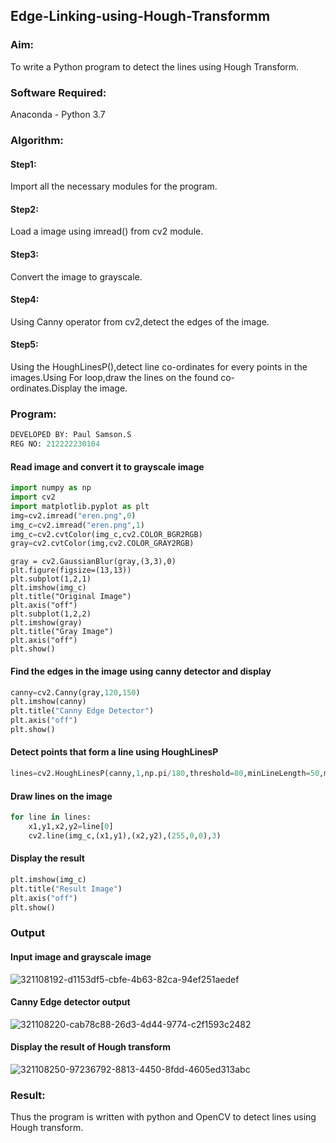 ## Edge-Linking-using-Hough-Transformm
### Aim:
To write a Python program to detect the lines using Hough Transform.

### Software Required:
Anaconda - Python 3.7

### Algorithm:
#### Step1:

Import all the necessary modules for the program.
#### Step2:

Load a image using imread() from cv2 module.
#### Step3:

Convert the image to grayscale.
#### Step4:

Using Canny operator from cv2,detect the edges of the image.
#### Step5:

Using the HoughLinesP(),detect line co-ordinates for every points in the images.Using For loop,draw the lines on the found co-ordinates.Display the image.
### Program:
```python
DEVELOPED BY: Paul Samson.S
REG NO: 212222230104
```
#### Read image and convert it to grayscale image
```python
import numpy as np
import cv2
import matplotlib.pyplot as plt
img=cv2.imread("eren.png",0)
img_c=cv2.imread("eren.png",1)
img_c=cv2.cvtColor(img_c,cv2.COLOR_BGR2RGB)
gray=cv2.cvtColor(img,cv2.COLOR_GRAY2RGB)
```
```
gray = cv2.GaussianBlur(gray,(3,3),0)
plt.figure(figsize=(13,13))
plt.subplot(1,2,1)
plt.imshow(img_c)
plt.title("Original Image")
plt.axis("off")
plt.subplot(1,2,2)
plt.imshow(gray)
plt.title("Gray Image")
plt.axis("off")
plt.show()
```
#### Find the edges in the image using canny detector and display
```python
canny=cv2.Canny(gray,120,150)
plt.imshow(canny)
plt.title("Canny Edge Detector")
plt.axis("off")
plt.show()
```
#### Detect points that form a line using HoughLinesP
```python
lines=cv2.HoughLinesP(canny,1,np.pi/180,threshold=80,minLineLength=50,maxLineGap=250)
```
#### Draw lines on the image
```python
for line in lines:
    x1,y1,x2,y2=line[0]
    cv2.line(img_c,(x1,y1),(x2,y2),(255,0,0),3)
```
#### Display the result
```python
plt.imshow(img_c)
plt.title("Result Image")
plt.axis("off")
plt.show()
```
### Output

#### Input image and grayscale image
![321108192-d1153df5-cbfe-4b63-82ca-94ef251aedef](https://github.com/Afsarjumail/Edge-Linking-using-Hough-Transformm/assets/118343395/ce265928-c159-40ce-af1c-17eff208b9f3)


#### Canny Edge detector output
![321108220-cab78c88-26d3-4d44-9774-c2f1593c2482](https://github.com/Afsarjumail/Edge-Linking-using-Hough-Transformm/assets/118343395/97ae4ec1-982b-4936-afec-ac521b01ff61)


#### Display the result of Hough transform
![321108250-97236792-8813-4450-8fdd-4605ed313abc](https://github.com/Afsarjumail/Edge-Linking-using-Hough-Transformm/assets/118343395/8f960da8-d876-43d1-961a-7f818ac7acf2)

### Result:
Thus the program is written with python and OpenCV to detect lines using Hough transform.
